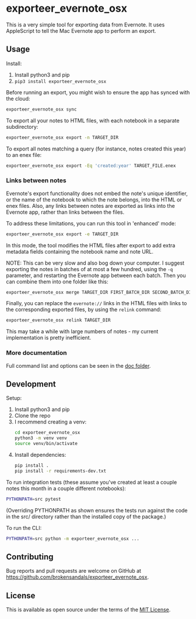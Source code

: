 # exporteer\_evernote\_osx

This is a very simple tool for exporting data from Evernote.
It uses AppleScript to tell the Mac Evernote app to perform an export.

## Usage

Install:

1. Install python3 and pip
2. `pip3 install exporteer_evernote_osx`

Before running an export, you might wish to ensure the app has synced with the cloud:

```bash
exporteer_evernote_osx sync
```

To export all your notes to HTML files, with each notebook in a separate subdirectory:

```bash
exporteer_evernote_osx export -n TARGET_DIR
```

To export all notes matching a query (for instance, notes created this year) to an enex file:

```bash
exporteer_evernote_osx export -Eq 'created:year' TARGET_FILE.enex
```

### Links between notes

Evernote's export functionality does not embed the note's unique identifier, or the name of the notebook to which the note belongs, into the HTML or enex files.
Also, any links between notes are exported as links into the Evernote app, rather than links between the files.

To address these limitations, you can run this tool in 'enhanced' mode:

```bash
exporteer_evernote_osx export -e TARGET_DIR
```

In this mode, the tool modifies the HTML files after export to add extra metadata fields containing the notebook name and note URL.

NOTE: This can be very slow and also bog down your computer.
I suggest exporting the notes in batches of at most a few hundred, using the `-q` parameter, and restarting the Evernote app between each batch.
Then you can combine them into one folder like this:

```bash
exporteer_evernote_osx merge TARGET_DIR FIRST_BATCH_DIR SECOND_BATCH_DIR..
```

Finally, you can replace the `evernote://` links in the HTML files with links to the corresponding exported files, by using the `relink` command:

```bash
exporteer_evernote_osx relink TARGET_DIR
```

This may take a while with large numbers of notes - my current implementation is pretty inefficient.

### More documentation

Full command list and options can be seen in the [doc folder](doc/).

## Development

Setup:

1. Install python3 and pip
2. Clone the repo
3. I recommend creating a venv:
    ```bash
    cd exporteer_evernote_osx
    python3 -m venv venv
    source venv/bin/activate
    ```
4. Install dependencies:
    ```bash
   pip install .
   pip install -r requirements-dev.txt
    ```

To run integration tests (these assume you've created at least a couple notes this month in a couple different notebooks):

```bash
PYTHONPATH=src pytest
```

(Overriding PYTHONPATH as shown ensures the tests run against the code in the src/ directory rather than the installed copy of the package.)

To run the CLI:

```bash
PYTHONPATH=src python -m exporteer_evernote_osx ...
```

## Contributing

Bug reports and pull requests are welcome on GitHub at https://github.com/brokensandals/exporteer_evernote_osx.

## License

This is available as open source under the terms of the [MIT License](https://opensource.org/licenses/MIT).
